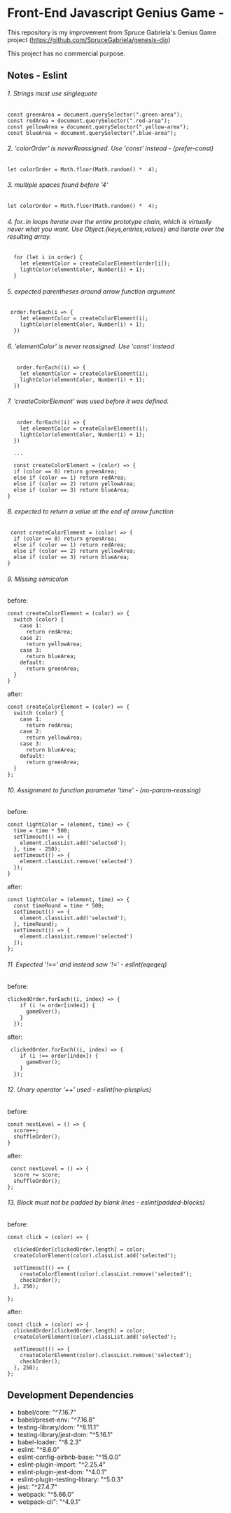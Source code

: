 # Front-End Javascript Genius Game -

This repository is my improvement from Spruce Gabriela's Genius Game project (https://github.com/SpruceGabriela/genesis-dio)

This project has no commercial purpose.

## Notes - Eslint

###### 1. Strings must use singlequote

```
const greenArea = document.querySelector(".green-area");
const redArea = document.querySelector(".red-area");
const yellowArea = document.querySelector(".yellow-area");
const blueArea = document.querySelector(".blue-area");

```

###### 2. 'colorOrder' is neverReassigned. Use 'const' instead - (prefer-const)

```
let colorOrder = Math.floor(Math.random() *  4);

```

###### 3. multiple spaces found before '4'

```
let colorOrder = Math.floor(Math.random() *  4);

```

###### 4. for..in loops iterate over the entire prototype chain, which is virtually never what you want. Use Object.{keys,entries,values} and iterate over the resulting array.

```
  for (let i in order) {
    let elementColor = createColorElement(order[i]);
    lightColor(elementColor, Number(i) + 1);
  }

```

###### 5. expected parentheses around arrow function argument

```
 order.forEach(i => {
    let elementColor = createColorElement(i);
    lightColor(elementColor, Number(i) + 1);
  })

```

###### 6. 'elementColor' is never reassigned. Use 'const' instead

```
   order.forEach((i) => {
    let elementColor = createColorElement(i);
    lightColor(elementColor, Number(i) + 1);
  })

```

###### 7. 'createColorElement' was used before it was defined.

```
   order.forEach((i) => {
    let elementColor = createColorElement(i);
    lightColor(elementColor, Number(i) + 1);
  })

  ...

  const createColorElement = (color) => {
  if (color == 0) return greenArea;
  else if (color == 1) return redArea;
  else if (color == 2) return yellowArea;
  else if (color == 3) return blueArea;
}

```

###### 8. expected to return a value at the end of arrow function

```
 const createColorElement = (color) => {
  if (color == 0) return greenArea;
  else if (color == 1) return redArea;
  else if (color == 2) return yellowArea;
  else if (color == 3) return blueArea;
}

```

###### 9. Missing semicolon

before:
```
const createColorElement = (color) => {
  switch (color) {
    case 1:
      return redArea;
    case 2:
      return yellowArea;
    case 3:
      return blueArea;
    default:
      return greenArea;
  }
}

```

after:

```
const createColorElement = (color) => {
  switch (color) {
    case 1:
      return redArea;
    case 2:
      return yellowArea;
    case 3:
      return blueArea;
    default:
      return greenArea;
  }
};

```

###### 10. Assignment to function parameter 'time' - (no-param-reassing)

before:
```
const lightColor = (element, time) => {
  time = time * 500;
  setTimeout(() => {
    element.classList.add('selected');
  }, time - 250);
  setTimeout(() => {
    element.classList.remove('selected')
  });
}

```

after:
```
const lightColor = (element, time) => {
  const timeRound = time * 500;
  setTimeout(() => {
    element.classList.add('selected');
  }, timeRound);
  setTimeout(() => {
    element.classList.remove('selected')
  });
};

```

###### 11. Expected '!==' and instead saw '!=' - eslint(eqeqeq)

before:
```
clickedOrder.forEach((i, index) => {
    if (i != order[index]) {
      gameOver();
    }
  });

```

after:
```
 clickedOrder.forEach((i, index) => {
    if (i !== order[index]) {
      gameOver();
    }
  });

```

###### 12. Unary operator '++' used - eslint(no-plusplus)

before:
```
const nextLevel = () => {
  score++;
  shuffleOrder();
}

```

after:
```
 const nextLevel = () => {
  score += score;
  shuffleOrder();
};

```

###### 13. Block must not be padded by blank lines - eslint(padded-blocks)

before:
```
const click = (color) => {
  
  clickedOrder[clickedOrder.length] = color;
  createColorElement(color).classList.add('selected');

  setTimeout(() => {
    createColorElement(color).classList.remove('selected');
    checkOrder();
  }, 250);

};

```

after:
```
const click = (color) => {
  clickedOrder[clickedOrder.length] = color;
  createColorElement(color).classList.add('selected');

  setTimeout(() => {
    createColorElement(color).classList.remove('selected');
    checkOrder();
  }, 250);
};

```





## Development Dependencies

- babel/core: "^7.16.7"
- babel/preset-env: "^7.16.8"
- testing-library/dom: "^8.11.1"
- testing-library/jest-dom: "^5.16.1"
- babel-loader: "^8.2.3"
- eslint: "^8.6.0"
- eslint-config-airbnb-base: "^15.0.0"
- eslint-plugin-import: "^2.25.4"
- eslint-plugin-jest-dom: "^4.0.1"
- eslint-plugin-testing-library: "^5.0.3"
- jest: "^27.4.7"
- webpack: "^5.66.0"
- webpack-cli": "^4.9.1"
